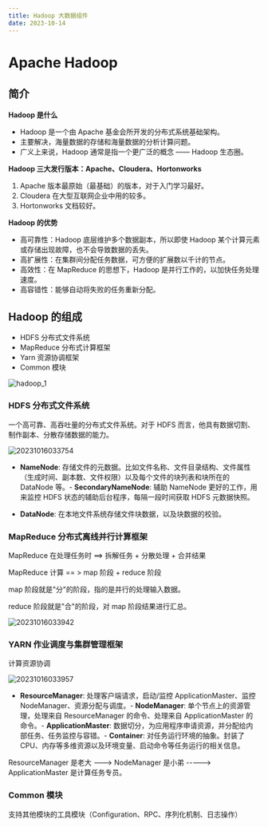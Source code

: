 ```yaml
---
title: Hadoop 大数据组件
date: 2023-10-14
---
```


# Apache Hadoop

## 简介

**Hadoop 是什么**

- Hadoop 是一个由 Apache 基金会所开发的分布式系统基础架构。
- 主要解决，海量数据的存储和海量数据的分析计算问题。
- 广义上来说，Hadoop 通常是指一个更广泛的概念 —— Hadoop 生态圈。

**Hadoop 三大发行版本：Apache、Cloudera、Hortonworks**

1. Apache 版本最原始（最基础）的版本，对于入门学习最好。
2. Cloudera 在大型互联网企业中用的较多。
3. Hortonworks 文档较好。

**Hadoop 的优势**

- 高可靠性：Hadoop 底层维护多个数据副本，所以即使 Hadoop 某个计算元素或存储出现故障，也不会导致数据的丢失。
- 高扩展性：在集群间分配任务数据，可方便的扩展数以千计的节点。
- 高效性：在 MapReduce 的思想下，Hadoop 是并行工作的，以加快任务处理速度。
- 高容错性：能够自动将失败的任务重新分配。

## Hadoop 的组成

- HDFS 分布式文件系统
- MapReduce 分布式计算框架
- Yarn 资源协调框架
- Common 模块

![hadoop_1](https://cdn.jsdelivr.net/gh/AlexChen68/OSS@master/images/2023/hadoop_1.png)

### HDFS 分布式文件系统

一个高可靠、高吞吐量的分布式文件系统。对于 HDFS 而言，他具有数据切割、制作副本、分散存储数据的能力。

![20231016033754](https://cdn.jsdelivr.net/gh/AlexChen68/OSS@master/images/2023/20231016033754.png)

-   **NameNode**: 存储文件的元数据。比如文件名称、文件目录结构、文件属性（生成时间、副本数、文件权限）以及每个文件的块列表和块所在的 DataNode 等。-   **SecondaryNameNode**: 辅助 NameNode 更好的工作，用来监控 HDFS 状态的辅助后台程序，每隔一段时间获取 HDFS 元数据快照。

-   **DataNode**: 在本地文件系统存储文件块数据，以及块数据的校验。

### MapReduce 分布式离线并行计算框架

MapReduce 在处理任务时 ==> 拆解任务 + 分散处理 + 合并结果

MapReduce 计算 == > map 阶段 + reduce 阶段

map 阶段就是"分"的阶段，指的是并行的处理输入数据。

reduce 阶段就是"合"的阶段，对 map 阶段结果进行汇总。

![20231016033942](https://cdn.jsdelivr.net/gh/AlexChen68/OSS@master/images/2023/20231016033942.png)

### YARN 作业调度与集群管理框架

计算资源协调

![20231016033957](https://cdn.jsdelivr.net/gh/AlexChen68/OSS@master/images/2023/20231016033957.png)

-   **ResourceManager**: 处理客户端请求，启动/监控 ApplicationMaster、监控 NodeManager、资源分配与调度。-   **NodeManager**: 单个节点上的资源管理，处理来自 ResourceManager 的命令、处理来自 ApplicationMaster 的命令。-   **ApplicationMaster**: 数据切分，为应用程序申请资源，并分配给内部任务、任务监控与容错。-   **Container**: 对任务运行环境的抽象。封装了 CPU、内存等多维资源以及环境变量、启动命令等任务运行的相关信息。

ResourceManager 是老大 ---> NodeManager 是小弟 -----> ApplicationMaster 是计算任务专员。


### Common 模块

支持其他模块的工具模块（Configuration、RPC、序列化机制、日志操作）